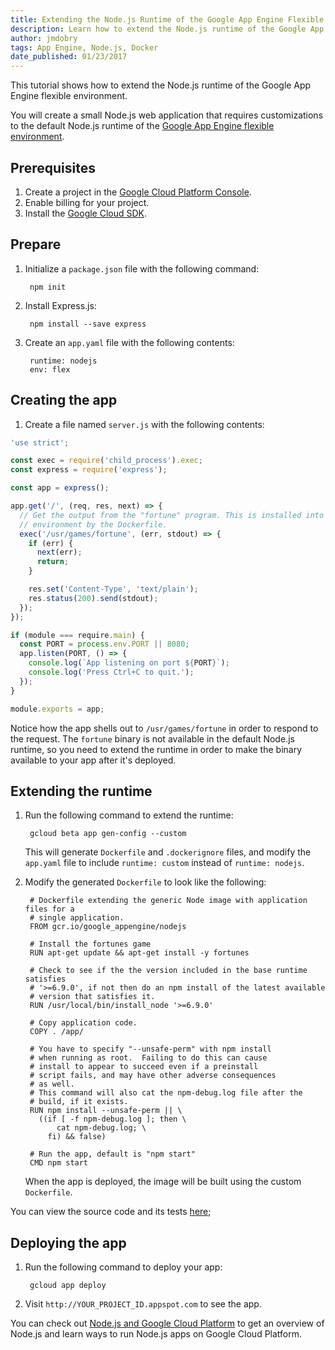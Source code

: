 ```yaml
---
title: Extending the Node.js Runtime of the Google App Engine Flexible Environment
description: Learn how to extend the Node.js runtime of the Google App Engine flexible environment.
author: jmdobry
tags: App Engine, Node.js, Docker
date_published: 01/23/2017
---
```

This tutorial shows how to extend the Node.js runtime of the Google App Engine
flexible environment.

You will create a small Node.js web application that requires customizations to
the default Node.js runtime of the [Google App Engine flexible environment][flex].

## Prerequisites

1. Create a project in the [Google Cloud Platform Console](https://console.cloud.google.com/).
1. Enable billing for your project.
1. Install the [Google Cloud SDK](https://cloud.google.com/sdk/).

## Prepare

1. Initialize a `package.json` file with the following command:

        npm init

1. Install Express.js:

        npm install --save express

1. Create an `app.yaml` file with the following contents:

        runtime: nodejs
        env: flex

## Creating the app

1. Create a file named `server.js` with the following contents:

[embedmd]:# (server.js)
```js
'use strict';

const exec = require('child_process').exec;
const express = require('express');

const app = express();

app.get('/', (req, res, next) => {
  // Get the output from the "fortune" program. This is installed into the
  // environment by the Dockerfile.
  exec('/usr/games/fortune', (err, stdout) => {
    if (err) {
      next(err);
      return;
    }

    res.set('Content-Type', 'text/plain');
    res.status(200).send(stdout);
  });
});

if (module === require.main) {
  const PORT = process.env.PORT || 8080;
  app.listen(PORT, () => {
    console.log(`App listening on port ${PORT}`);
    console.log('Press Ctrl+C to quit.');
  });
}

module.exports = app;
```

Notice how the app shells out to `/usr/games/fortune` in order to respond to the
request. The `fortune` binary is not available in the default Node.js runtime,
so you need to extend the runtime in order to make the binary available to your
app after it's deployed.

## Extending the runtime

1. Run the following command to extend the runtime:

        gcloud beta app gen-config --custom

    This will generate `Dockerfile` and `.dockerignore` files, and modify the
    `app.yaml` file to include `runtime: custom` instead of `runtime: nodejs`.

1. Modify the generated `Dockerfile` to look like the following:

        # Dockerfile extending the generic Node image with application files for a
        # single application.
        FROM gcr.io/google_appengine/nodejs

        # Install the fortunes game
        RUN apt-get update && apt-get install -y fortunes

        # Check to see if the the version included in the base runtime satisfies
        # '>=6.9.0', if not then do an npm install of the latest available
        # version that satisfies it.
        RUN /usr/local/bin/install_node '>=6.9.0'

        # Copy application code.
        COPY . /app/

        # You have to specify "--unsafe-perm" with npm install
        # when running as root.  Failing to do this can cause
        # install to appear to succeed even if a preinstall
        # script fails, and may have other adverse consequences
        # as well.
        # This command will also cat the npm-debug.log file after the
        # build, if it exists.
        RUN npm install --unsafe-perm || \
          ((if [ -f npm-debug.log ]; then \
              cat npm-debug.log; \
            fi) && false)

        # Run the app, default is "npm start"
        CMD npm start

    When the app is deployed, the image will be built using the custom
    `Dockerfile`.

You can view the source code and its tests [here](https://github.com/GoogleCloudPlatform/community/blob/master/tutorials/extending-google-appengine-flexible-nodejs-runtime);

## Deploying the app

1. Run the following command to deploy your app:

        gcloud app deploy

1. Visit `http://YOUR_PROJECT_ID.appspot.com` to see the app.

You can check out [Node.js and Google Cloud Platform][nodejs-gcp] to get an
overview of Node.js and learn ways to run Node.js apps on Google Cloud Platform.

[flex]: https://cloud.google.com/appengine/docs/flexible/nodejs/
[nodejs-gcp]: running-nodejs-on-google-cloud
